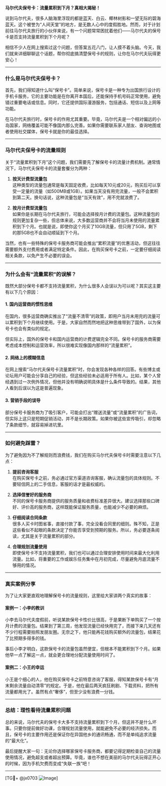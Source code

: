 **马尔代夫保号卡：流量累积到下月？真相大揭秘！**

说到马尔代夫，很多人脑海里浮现的都是蓝天、白云、椰林树影和一望无际的碧海蓝天。这个被誉为“人间天堂”的地方，是无数人心中的度假胜地。然而，对于计划前往马尔代夫旅行的小伙伴来说，有一个问题常常困扰着他们——马尔代夫的保号卡是否支持流量累积到下个月呢？

相信不少人在网上搜索过这个问题，但答案五花八门，让人摸不着头脑。今天，我们就来详细聊聊这个话题，帮你彻底搞清楚保号卡的规则，让你在马尔代夫玩得更安心！

---

### **什么是马尔代夫保号卡？**

首先，我们得知道什么叫“保号卡”。简单来说，保号卡是一种专为出国旅行设计的手机卡服务，它的主要功能是在你离开本国后，还能保持手机号码正常使用，避免错过重要电话或信息。同时，它还提供国际漫游服务，包括通话、短信以及上网等功能。

在马尔代夫旅行时，保号卡的作用尤其重要。毕竟，马尔代夫是一个相对偏远的小岛国家，网络覆盖可能不像国内那么完善。如果你需要联系家人朋友、查询地图或者使用社交媒体，保号卡就是你的最佳选择。

---

### **马尔代夫保号卡的流量规则**

关于“流量累积到下月”这个问题，我们需要先了解保号卡的流量计费机制。通常情况下，马尔代夫保号卡的流量套餐分为两种：

1. **按天计费型流量包**  
   这种类型的流量包通常是每天固定收费，比如每天10元或20元，购买后可以享受一定量的流量（如500MB或1GB）。如果当天没有用完流量，一般不会累积到第二天。换句话说，这种流量包是“当天有效”，用不完就浪费了。

2. **按月计费型流量包**  
   如果你是长期在马尔代夫旅行，可能会选择按月计费的流量包。这种流量包的规则更加复杂一些，但总体来说，大多数运营商并不会将当月未使用的流量累积到下个月。也就是说，即使你这个月买了10GB流量，但只用了5GB，剩下的那5GB也不会自动顺延到下个月。

当然，也有一些特殊的保号卡服务商可能会推出“累积流量”的优惠活动，但这往往需要额外支付费用或者满足特定条件。因此，在购买保号卡之前，一定要仔细阅读相关条款，以免产生不必要的误会。

---

### **为什么会有“流量累积”的误解？**

既然大部分保号卡都不支持流量累积，为什么很多人会误以为可以呢？其实这主要有以下几个原因：

#### **1. 国内运营商的惯性思维**
在国内，很多运营商确实推出了“流量不清零”的政策，即用户当月未用完的流量可以累积到下个月继续使用。于是，大家自然而然地把这种思维带到了国外，以为保号卡也会有类似的规定。

但实际上，国外的保号卡和国内运营商的计费逻辑完全不同。保号卡的服务商需要考虑成本控制和运营效率，所以很难实现像国内那样的“流量累积”。

#### **2. 网络上的模糊信息**
在网上搜索“马尔代夫保号卡流量累积”时，你会发现各种各样的回答。有些博主或论坛用户可能会分享自己的经验，但这些经验未必适用于所有人。比如，某个人曾经遇到过一次例外情况，但他并没有明确说明具体是什么条件导致的。结果，其他人看到后误以为这是普遍现象。

#### **3. 营销手段的误导**
部分保号卡服务商为了吸引客户，可能会打出“赠送流量”或“流量累积”的广告词，但实际上这只是短期促销活动，并不是长期政策。如果你被这些宣传吸引，却忽略了条款细节，就容易掉进坑里。

---

### **如何避免踩雷？**

为了避免因为不了解规则而浪费钱，我们在购买马尔代夫保号卡时需要注意以下几点：

1. **提前咨询客服**  
   在购买保号卡之前，务必通过官方渠道咨询客服，确认流量包的具体规则。不要轻信网上的二手信息，客服的话才是最权威的。

2. **选择信誉好的服务商**  
   不同的保号卡服务商提供的服务质量和收费标准差异很大。建议选择那些口碑好、评价高的服务商，这样既能保证服务质量，也能减少不必要的麻烦。

3. **仔细阅读合同条款**  
   很多人买卡时图省事，直接付款了事，完全没看合同里的细则。殊不知，正是这些看似不起眼的条款决定了你能否享受到预期的服务。所以，务必要逐条阅读，尤其是关于流量累积的部分。

4. **合理规划流量使用**  
   即使保号卡不支持流量累积，我们也可以通过合理安排使用时间来最大化利用流量。比如，将重要的工作或娱乐任务集中在月初完成，尽量避免月底流量不够用的情况。

---

### **真实案例分享**

为了让大家更直观地理解保号卡的流量规则，这里给大家讲两个真实的故事：

#### **案例一：小李的教训**
小李去马尔代夫度假前，听说某款保号卡性价比很高，于是果断下单购买了一个按月计费的流量包。结果到了第三周，他发现流量已经快用完了，而接下来几天还有不少行程需要拍照发朋友圈。无奈之下，他只能再花钱购买额外的流量包，结果花了比预期多得多的钱。

事后小李才明白，这款保号卡的流量包虽然便宜，但根本不能累积到下个月。如果他早一点了解这一点，就会更合理地分配流量使用时间了。

#### **案例二：小王的幸运**
小王是个细心的人，他在购买保号卡之前特意咨询了客服，得知某款保号卡有“月末剩余流量自动清零”的规定。于是，他在最后两天疯狂刷剧、下载资料，把所有流量都用光了。虽然有点“奢侈”，但至少没有浪费一分钱。

---

### **总结：理性看待流量累积问题**

总的来说，马尔代夫的保号卡大多不支持流量累积到下个月，但这并不是什么坏事。只要你提前做好功课，合理规划流量使用，就能避免不必要的经济损失。而且，保号卡的主要作用还是保证你在异国他乡的通讯畅通，而不是单纯追求流量的“最大化”。

最后提醒大家一句：无论你选择哪家保号卡服务商，都要记得定期检查自己的流量使用情况，避免超支或者超出预算。毕竟，谁也不想在美丽的马尔代夫玩得正开心的时候，因为手机欠费而变成“失联一族”吧！

---

[TG💪+ @jx0703 ![Image](https://github.com/user-attachments/assets/dbca1d08-cadb-493c-b0ec-ad6f7a83f270)]